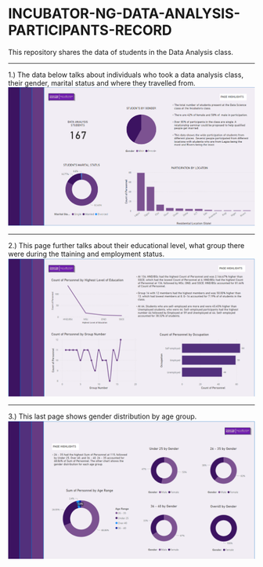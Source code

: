# INCUBATOR-NG-DATA-ANALYSIS-PARTICIPANTS-RECORD
This repository shares the data of students in the Data Analysis class.
***
1.) The data below talks about individuals who took a data analysis class, their gender, marital status and where they travelled from.
![](cp1.png)

***
2.) This page further talks about their educational level, what group there were during the ttaining and employment status.
![](cp2.png)

***
3.) This last page shows gender distribution by age group.
![](cpp3.png)
